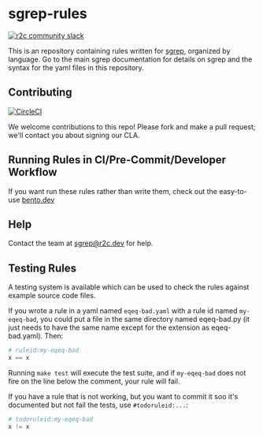# sgrep-rules

[![r2c community slack](https://img.shields.io/badge/r2c_slack-join-brightgreen?style=for-the-badge&logo=slack&labelColor=4A154B)](https://join.slack.com/t/r2c-community/shared_invite/enQtNjU0NDYzMjAwODY4LWE3NTg1MGNhYTAwMzk5ZGRhMjQ2MzVhNGJiZjI1ZWQ0NjQ2YWI4ZGY3OGViMGJjNzA4ODQ3MjEzOWExNjZlNTA)

This is an repository containing rules written for [sgrep](https://sgrep.dev), organized by language. Go to the main sgrep documentation for details on sgrep and the syntax for the yaml files in this repository.

## Contributing

[![CircleCI](https://circleci.com/gh/returntocorp/sgrep-rules.svg?style=svg)](https://circleci.com/gh/returntocorp/sgrep-rules)

We welcome contributions to this repo! Please fork and make a pull request; we'll contact you about signing our CLA.

## Running Rules in CI/Pre-Commit/Developer Workflow

If you want run these rules rather than write them, check out the easy-to-use [bento.dev](https://bento.dev)

## Help

Contact the team at [sgrep@r2c.dev](mailto:sgrep@r2c.dev) for help.

## Testing Rules

A testing system is available which can be used to check the rules against example source code files.

If you wrote a rule in a yaml named `eqeq-bad.yaml` with a rule id named `my-eqeq-bad`, you could put a file in the same directory named eqeq-bad.py (it just needs to have the same name except for the extension as eqeq-bad.yaml). Then:

```python
# ruleid:my-eqeq-bad
x == x
```

Running `make test` will execute the test suite, and if `my-eqeq-bad` does not fire on the line below the comment, your rule will fail.

If you have a rule that is not working, but you want to commit it soo it's documented but not fail the tests, use `#todoruleid:...`:

```python
# todoruleid:my-eqeq-bad
x != x
```
